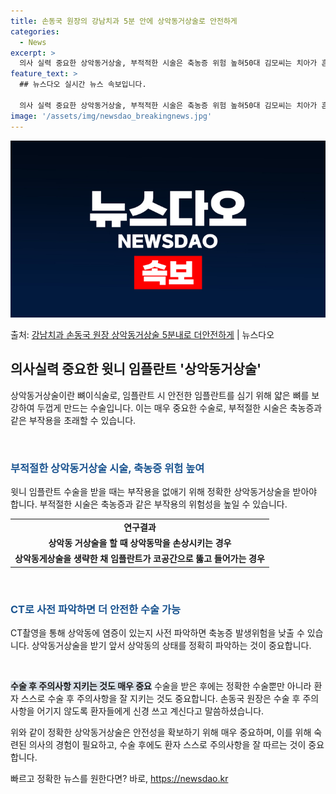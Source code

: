 ```yaml
---
title: 손동국 원장의 강남치과 5분 안에 상악동거상술로 안전하게
categories:
  - News
excerpt: >
  의사 실력 중요한 상악동거상술, 부적적한 시술은 축농증 위험 높혀50대 김모씨는 치아가 흔들리고 통증이 심해…
feature_text: >
  ## 뉴스다오 실시간 뉴스 속보입니다.

  의사 실력 중요한 상악동거상술, 부적적한 시술은 축농증 위험 높혀50대 김모씨는 치아가 흔들리고 통증이 심해…
image: '/assets/img/newsdao_breakingnews.jpg'
---
```


![뉴스다오 속보](/assets/img/newsdao_breakingnews.jpg)

<p>출처: <a href="https://newsdao.kr/3383" rel="dofollow">강남치과 손동국 원장 상악동거상술 5분내로 더안전하게</a> | 뉴스다오</p>

<h2 data-ke-size="size26">의사실력 중요한 윗니 임플란트 '상악동거상술'</h2>
상악동거상술이란 뼈이식술로, 임플란트 시 안전한 임플란트를 심기 위해 얇은 뼈를 보강하여 두껍게 만드는 수술입니다. 이는 매우 중요한 수술로, 부적절한 시술은 축농증과 같은 부작용을 초래할 수 있습니다. 

<p data-ke-size="size16">&nbsp;</p>

<h3><b><span style="color: #1a5490;">부적절한 상악동거상술 시술, 축농증 위험 높여</span></b></h3>
윗니 임플란트 수술을 받을 때는 부작용을 없애기 위해 정확한 상악동거상술을 받아야 합니다. 부적절한 시술은 축농증과 같은 부작용의 위험성을 높일 수 있습니다.

<table>
  <tr>
    <td style="text-align: center; height: 17px;"><b>연구결과</b></td>
  </tr>
  <tr>
    <td style="text-align: center; height: 17px;"><b>상악동 거상술을 할 때 상악동막을 손상시키는 경우</b></td>
  </tr>
  <tr>
    <td style="text-align: center; height: 17px;"><b>상악동게상술을 생략한 채 임플란트가 코공간으로 뚫고 들어가는 경우</b></td>
  </tr>
</table>

<p data-ke-size="size16">&nbsp;</p>

<h3><b><span style="color: #1a5490;">CT로 사전 파악하면 더 안전한 수술 가능</span></b></h3>
CT촬영을 통해 상악동에 염증이 있는지 사전 파악하면 축농증 발생위험을 낮출 수 있습니다. 상악동거상술을 받기 앞서 상악동의 상태를 정확히 파악하는 것이 중요합니다.

<p data-ke-size="size16">&nbsp;</p>

<b><span style="background-color: #21538527;">수술 후 주의사항 지키는 것도 매우 중요</span></b>
수술을 받은 후에는 정확한 수술뿐만 아니라 환자 스스로 수술 후 주의사항을 잘 지키는 것도 중요합니다. 손동국 원장은 수술 후 주의사항을 어기지 않도록 환자들에게 신경 쓰고 계신다고 말씀하셨습니다.

위와 같이 정확한 상악동거상술은 안전성을 확보하기 위해 매우 중요하며, 이를 위해 숙련된 의사의 경험이 필요하고, 수술 후에도 환자 스스로 주의사항을 잘 따르는 것이 중요합니다. 

빠르고 정확한 뉴스를 원한다면? 바로, <a href="https://newsdao.kr" rel="dofollow">https://newsdao.kr</a>


